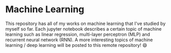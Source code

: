 #  Machine Learning

This repository has all of my works on machine learning that I've studied by myself so far. Each jupyter notebook describes a certain topic of machine learning such as linear regression, multi-layer perceptron (MLP) and recurrent neural network (RNN). A more interesting topics of machine learning / deep learning will be posted to this remote repository! 😄
